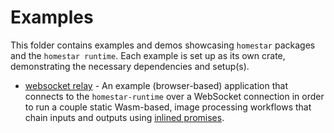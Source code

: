 # Examples

This folder contains examples and demos showcasing `homestar` packages
and the `homestar runtime`. Each example is set up as its own crate,
demonstrating the necessary dependencies and setup(s).

* [websocket relay](./websocket-relay) - An example (browser-based) application
  that connects to the `homestar-runtime` over a WebSocket connection in order
  to run a couple static Wasm-based, image processing workflows that chain
  inputs and outputs using [inlined promises][pipelines].

[pipelines]: https://github.com/ucan-wg/invocation#9-pipelines
